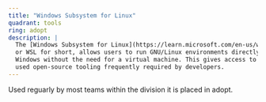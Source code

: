 ```yaml
---
title: "Windows Subsystem for Linux"
quadrant: tools
ring: adopt
description: |
  The [Windows Subsystem for Linux](https://learn.microsoft.com/en-us/windows/wsl/),
  or WSL for short, allows users to run GNU/Linux environments directly from within
  Windows without the need for a virtual machine. This gives access to commonly
  used open-source tooling frequently required by developers.
---
```


Used reguarly by most teams within the division it is placed in adopt.
